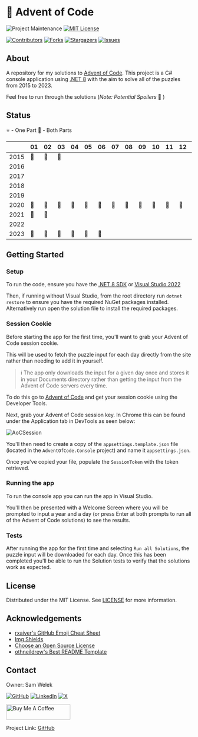 # :christmas_tree: Advent of Code

<!-- PROJECT SHIELDS -->
<!--
*** I'm using markdown "reference style" links for readability.
*** Reference links are enclosed in brackets [ ] instead of parentheses ( ).
*** See the bottom of this document for the declaration of the reference variables
*** for contributors-url, forks-url, etc. This is an optional, concise syntax you may use.
*** https://www.markdownguide.org/basic-syntax/#reference-style-links
-->
![Project Maintenance][maintenance-shield]
[![MIT License][license-shield]][license-url]

[![Contributors][contributors-shield]][contributors-url]
[![Forks][forks-shield]][forks-url]
[![Stargazers][stars-shield]][stars-url]
[![Issues][issues-shield]][issues-url]

<!-- ABOUT -->
## About

A repository for my solutions to [Advent of Code][aoc]. This project is a C# console application using [.NET 8][.net] with the aim to solve all of the puzzles from 2015 to 2023.

Feel free to run through the solutions (*Note: Potential Spoilers* :see_no_evil: )

## Status

:star: - One Part
:star2: - Both Parts

| |01|02|03|04|05|06|07|08|09|10|11|12|13|14|15|16|17|18|19|20|21|22|23|24|25|
|-|-|-|-|-|-|-|-|-|-|-|-|-|-|-|-|-|-|-|-|-|-|-|-|-|-|
|2015|:star2:|:star2:|:star2:||||||||||||||||||||||
|2016|||||||||||||||||||||||||
|2017|||||||||||||||||||||||||
|2018|||||||||||||||||||||||||
|2019|||||||||||||||||||||||||
|2020|:star2:|:star2:|:star2:|:star2:|:star2:|:star2:|:star2:|:star2:|:star2:|:star2:|:star2:|:star2:|:star2:|:star2:|:star2:|:star2:|:star2:|:star2:|||||||
|2021|:star2:|:star2:|||||||||||||||||||||||
|2022|||||||||||||||||||||||||
|2023|:star2:|:star2:|:star2:|:star2:|:star2:|:star2:|||||||||||||||||||

<!-- GETTING STARTED -->
## Getting Started

### Setup

To run the code, ensure you have the [.NET 8 SDK][.net-sdk] or [Visual Studio 2022][visual-studio]

Then, if running without Visual Studio, from the root directory run `dotnet restore` to ensure you have the required NuGet packages installed. Alternatively run open the solution file to install the required packages.

### Session Cookie

Before starting the app for the first time, you'll want to grab your Advent of Code session cookie.

This will be used to fetch the puzzle input for each day directly from the site rather than needing to add it in yourself.

> :information_source: The app only downloads the input for a given day once and stores it in your Documents directory rather than getting the input from the Advent of Code servers every time.

To do this go to [Advent of Code][aoc] and get your session cookie using the Developer Tools.

Next, grab your Advent of Code session key. In Chrome this can be found under the Application tab in DevTools as seen below: 

![AoCSession](https://user-images.githubusercontent.com/10655940/109741093-4c5e7f80-7bc4-11eb-9e58-e463c64258a5.png)

You'll then need to create a copy of the `appsettings.template.json` file (located in the `AdventOfCode.Console` project) and name it `appsettings.json`.

Once you've copied your file, populate the `SessionToken` with the token retrieved.

### Running the app

To run the console app you can run the app in Visual Studio.

You'll then be presented with a Welcome Screen where you will be prompted to input a year and a day (or press Enter at both prompts to run all of the Advent of Code solutions) to see the results.

### Tests

After running the app for the first time and selecting `Run all Solutions`, the puzzle input will be downloaded for each day. Once this has been completed you'll be able to run the Solution tests to verify that the solutions work as expected.

<!-- LICENSE -->
## License

Distributed under the MIT License. See [LICENSE][license-url] for more information.

<!-- ACKNOWLEDGEMENTS -->
## Acknowledgements

* [rxaiver's GitHub Emoji Cheat Sheet][1]
* [Img Shields][2]
* [Choose an Open Source License][3]
* [othneildrew's Best README Template][4]

<!-- CONTACT -->
## Contact

Owner: Sam Welek

[![GitHub][github-shield]][github-url]
[![LinkedIn][linkedin-shield]][linkedin-url]
[![X][x-shield]][x-url]

<a href="https://www.buymeacoffee.com/tiberiushunter" target="_blank"> <img src="https://cdn.buymeacoffee.com/buttons/default-yellow.png" alt="Buy Me A Coffee" height="41" width="174"></a>

Project Link: [GitHub][project-url]

<!-- MARKDOWN LINKS & IMAGES -->
<!-- https://www.markdownguide.org/basic-syntax/#reference-style-links -->

<!-- Project Specific -->
[project-url]: https://github.com/tiberiushunter/advent-of-code/

[aoc]: https://adventofcode.com/
[.net]: https://dotnet.microsoft.com/
[.net-sdk]: https://dotnet.microsoft.com/download/
[visual-studio]: https://visualstudio.microsoft.com/vs/community/

[maintenance-shield]: https://img.shields.io/maintenance/yes/2023.svg?style=for-the-badge

[contributors-shield]: https://img.shields.io/github/contributors/tiberiushunter/advent-of-code.svg?style=for-the-badge
[contributors-url]: https://github.com/tiberiushunter/advent-of-code/graphs/contributors

[forks-shield]: https://img.shields.io/github/forks/tiberiushunter/advent-of-code.svg?style=for-the-badge
[forks-url]: https://github.com/tiberiushunter/advent-of-code/network/members

[stars-shield]: https://img.shields.io/github/stars/tiberiushunter/advent-of-code.svg?style=for-the-badge
[stars-url]: https://github.com/tiberiushunter/advent-of-code/stargazers

[issues-shield]: https://img.shields.io/github/issues/tiberiushunter/advent-of-code.svg?style=for-the-badge
[issues-url]: https://github.com/tiberiushunter/advent-of-code/issues

[license-shield]: https://img.shields.io/github/license/tiberiushunter/advent-of-code.svg?style=for-the-badge
[license-url]: https://github.com/tiberiushunter/advent-of-code/blob/main/LICENSE

<!-- Contact Specific -->
[github-shield]: https://img.shields.io/badge/-GitHub-black.svg?style=for-the-badge&logo=github&colorB=555
[github-url]: https://github.com/tiberiushunter

[linkedin-shield]: https://img.shields.io/badge/-LinkedIn-black.svg?style=for-the-badge&logo=linkedin&colorB=555
[linkedin-url]: https://linkedin.com/in/sam-welek

[x-shield]: https://img.shields.io/badge/-X-black.svg?style=for-the-badge&logo=x&colorB=555
[x-url]: https://x.com/samwelek

<!-- Acknowledgement Specific -->
[1]: https://gist.github.com/rxaviers/7360908
[2]: https://shields.io
[3]: https://choosealicense.com
[4]: https://github.com/othneildrew/Best-README-Template
